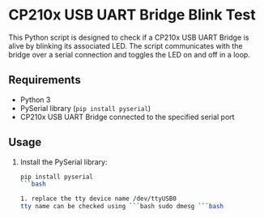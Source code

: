 # CP210x USB UART Bridge Blink Test

This Python script is designed to check if a CP210x USB UART Bridge is alive by blinking its associated LED. The script communicates with the bridge over a serial connection and toggles the LED on and off in a loop.

## Requirements

- Python 3
- PySerial library (`pip install pyserial`)
- CP210x USB UART Bridge connected to the specified serial port

## Usage

1. Install the PySerial library:

   ```bash
   pip install pyserial
   ```bash

   1. replace the tty device name /dev/ttyUSB0
   tty name can be checked using ```bash sudo dmesg ```bash
